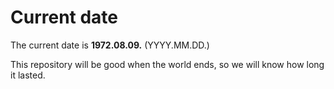 # Current date

The current date is **1972.08.09.** (YYYY.MM.DD.)

This repository will be good when the world ends, so we will know how long it lasted.